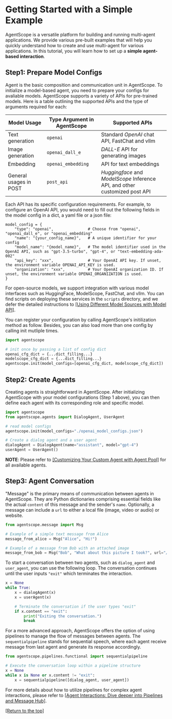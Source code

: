 # Getting Started with a Simple Example

AgentScope is a versatile platform for building and running multi-agent applications. We provide various pre-built examples that will help you quickly understand how to create and use multi-agent for various applications. In this tutorial, you will learn how to set up a **simple agent-based interaction**.

## Step1: Prepare Model Configs

Agent is the basic composition and communication unit in AgentScope. To initialize a model-based agent, you need to prepare your configs for avaliable models. AgentScope supports a variety of APIs for pre-trained models. Here is a table outlining the supported APIs and the type of arguments required for each:

|   Model Usage               | Type Argument in AgentScope     | Supported APIs                                                              |
| -------------------- | ------------------ |-----------------------------------------------------------------------------|
| Text generation     | `openai`           | Standard *OpenAI* chat API, FastChat and vllm                               |
| Image generation   | `openai_dall_e`    | *DALL-E* API for generating images                                          |
| Embedding | `openai_embedding` | API for text embeddings                                                     |
| General usages in POST       | `post_api`         | *Huggingface* and *ModelScope* Inference API, and other customized post API |


Each API has its specific configuration requirements. For example, to configure an OpenAI API, you would need to fill out the following fields in the model config in a dict, a yaml file or a json file:

```
model_config = {
    "type": "openai",               # Choose from "openai", "openai_dall_e", or "openai_embedding"
    "name": "{your_config_name}",   # A unique identifier for your config
    "model_name": "{model_name}",   # The model identifier used in the OpenAI API, such as "gpt-3.5-turbo", "gpt-4", or "text-embedding-ada-002"
    "api_key": "xxx",               # Your OpenAI API key. If unset, the environment variable OPENAI_API_KEY is used.
    "organization": "xxx",          # Your OpenAI organization ID. If unset, the environment variable OPENAI_ORGANIZATION is used.
}
```

For open-source models, we support integration with various model interfaces such as HuggingFace, ModelScope, FastChat, and vllm. You can find scripts on deploying these services in the `scripts` directory, and we defer the detailed instructions to [[Using Different Model Sources with Model API]](https://alibaba.github.io/AgentScope/tutorial/203-model.md).

You can register your configuration by calling AgentScope's initilization method as follow. Besides, you can also load more than one config by calling init mutliple times.
```python
import agentscope

# init once by passing a list of config dict
openai_cfg_dict = {...dict_filling...}
modelscope_cfg_dict = {...dict_filling...}
agentscope.init(model_configs=[openai_cfg_dict, modelscope_cfg_dict])
```


## Step2: Create Agents

Creating agents is straightforward in AgentScope. After initializing AgentScope with your model configurations (Step 1 above), you can then define each agent with its corresponding role and specific model.

```python
import agentscope
from agentscope.agents import DialogAgent, UserAgent

# read model configs
agentscope.init(model_configs="./openai_model_configs.json")

# Create a dialog agent and a user agent
dialogAgent = DialogAgent(name="assistant", model="gpt-4")
userAgent = UserAgent()
```

**NOTE**: Please refer to [[Customizing Your Custom Agent with Agent Pool]](https://alibaba.github.io/AgentScope/tutorial/201-agent.md) for all available agents.

## Step3: Agent Conversation

"Message" is the primary means of communication between agents in AgentScope. They are Python dictionaries comprising essential fields like the actual `content` of this message and the sender's `name`. Optionally, a message can include a `url` to either a local file (image, video or audio) or website.

```python
from agentscope.message import Msg

# Example of a simple text message from Alice
message_from_alice = Msg("Alice", "Hi!")

# Example of a message from Bob with an attached image
message_from_bob = Msg("Bob", "What about this picture I took?", url="/path/to/picture.jpg")
```

To start a conversation between two agents, such as `dialog_agent` and `user_agent`, you can use the following loop. The conversation continues until the user inputs `"exit"` which terminates the interaction.

```python
x = None
while True:
    x = dialogAgent(x)
    x = userAgent(x)

    # Terminate the conversation if the user types "exit"
    if x.content == "exit":
  	    print("Exiting the conversation.")
        break
```

For a more advanced approach, AgentScope offers the option of using pipelines to manage the flow of messages between agents. The `sequentialpipeline` stands for sequential speech, where each agent receive message from last agent and generate its response accordingly.

```python
from agentscope.pipelines.functional import sequentialpipeline

# Execute the conversation loop within a pipeline structure
x = None
while x is None or x.content != "exit":
	x = sequentialpipeline([dialog_agent, user_agent])
```

For more details about how to utilize pipelines for complex agent interactions, please refer to [[Agent Interactions: Dive deeper into Pipelines and Message Hub]](https://alibaba.github.io/AgentScope/tutorial/202-pipeline.md).



[[Return to the top]](#getting-started-with-a-simple-example)

